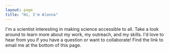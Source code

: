 ```yaml
---
layout: page
title: "Hi, I'm Alonna"
---
```


I'm a scientist interesting in making science accessible to all. Take a look around to learn more about my work, my outreach, and my skills. I'd love to hear from you if you have a question or want to collaborate! Find the link to email me at the bottom of this page. 
